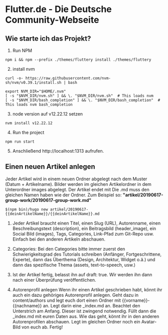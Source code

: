 # Flutter.de - Die Deutsche Community-Webseite

## Wie starte ich das Projekt?

1. Run NPM
```
npm i && npm --prefix ./themes/fluttery install ./themes/fluttery
```

2. install nvm
```
curl -o- https://raw.githubusercontent.com/nvm-sh/nvm/v0.39.1/install.sh | bash 

export NVM_DIR="$HOME/.nvm"
[ -s "$NVM_DIR/nvm.sh" ] && \. "$NVM_DIR/nvm.sh"  # This loads nvm
[ -s "$NVM_DIR/bash_completion" ] && \. "$NVM_DIR/bash_completion"  # This loads nvm bash_completion
```

3. node version auf v12.22.12 setzen
```
nvm install v12.22.12
```

4. Run the project
```
npm run start
```

5. Anschließend http://localhost:1313 aufrufen.

## Einen neuen Artikel anlegen

Jeder Artikel wird in einem neuen Ordner abgelegt nach dem Muster (Datum + Artikelname). Bilder werden im gleichen Artikelordner in dem Unterordner images abgelegt. Der Artikel endet mit Die .md muss den gleichen Namen haben wie der Ordner.
Zum Beispiel so: **"artikel/20190617-group-work/20190617-group-work.md"**

```
$(npm bin)/hugo new artikel/20190617-{{deinArtikelName}}/{{deinArtikelName}}.md
```

1. Jeder Artikel braucht einen Titel, einen Slug (URL), Autorenname, einen Beschreibungstext (description), ein Beitragsbild (header_image), ein Social Bild (images), Tags, Categories, Link-Pfad zum Git-Repo usw. Einfach bei den anderen Artikeln abschauen.

2. Categories: Bei den Categories bitte immer zuerst den Schwierigkeitsgrad des Tutorials schreiben (Anfänger, Fortgeschrittene, Experte), dann das Überthema (Design, Architektur, Widget o.ä.) und dann das spezifische Thema (assets, text-to-speech, usw.)

3. Ist der Artikel fertig, belasst ihn auf draft: true. Wir werden ihn dann nach einer Überprüfung veröffentlichen.

4. Autorenprofil anlegen
Wenn ihr einen Artikel geschrieben habt, könnt ihr auch ein dazu gehöriges Autorenprofil anlegen. Geht dazu in content/authors und legt euch dort einen Ordner mit {{vorname}}-{{nachname}} an. Legt darin eine _index.md an. Beachtet den Unterstrich am Anfang. Dieser ist zwingend notwendig. Füllt dann die _index.md mit euren Daten aus. Wie das geht, könnt ihr in den anderen Autorenprofilen abschauen.
Legt im gleichen Ordner noch ein Avatar-Bild von euch ab. Fertig!
